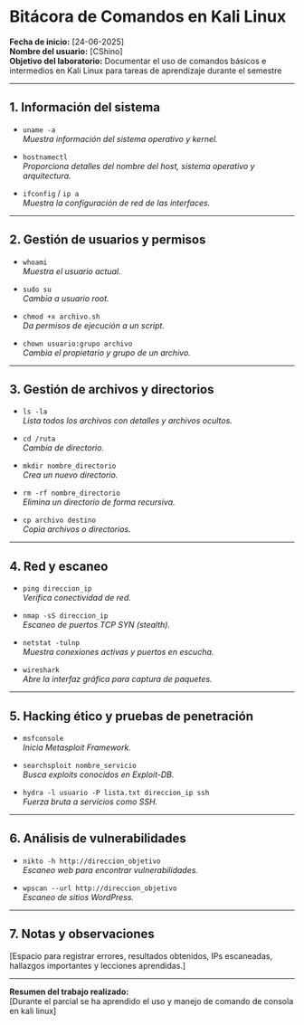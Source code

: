 # Bitácora de Comandos en Kali Linux

**Fecha de inicio:** [24-06-2025]  
**Nombre del usuario:** [CShino]  
**Objetivo del laboratorio:** Documentar el uso de comandos básicos e intermedios en Kali Linux para tareas de aprendizaje durante el semestre

---

## 1. Información del sistema

- `uname -a`  
  *Muestra información del sistema operativo y kernel.*

- `hostnamectl`  
  *Proporciona detalles del nombre del host, sistema operativo y arquitectura.*

- `ifconfig` / `ip a`  
  *Muestra la configuración de red de las interfaces.*

---

## 2. Gestión de usuarios y permisos

- `whoami`  
  *Muestra el usuario actual.*

- `sudo su`  
  *Cambia a usuario root.*

- `chmod +x archivo.sh`  
  *Da permisos de ejecución a un script.*

- `chown usuario:grupo archivo`  
  *Cambia el propietario y grupo de un archivo.*

---

## 3. Gestión de archivos y directorios

- `ls -la`  
  *Lista todos los archivos con detalles y archivos ocultos.*

- `cd /ruta`  
  *Cambia de directorio.*

- `mkdir nombre_directorio`  
  *Crea un nuevo directorio.*

- `rm -rf nombre_directorio`  
  *Elimina un directorio de forma recursiva.*

- `cp archivo destino`  
  *Copia archivos o directorios.*

---

## 4. Red y escaneo

- `ping direccion_ip`  
  *Verifica conectividad de red.*

- `nmap -sS direccion_ip`  
  *Escaneo de puertos TCP SYN (stealth).*

- `netstat -tulnp`  
  *Muestra conexiones activas y puertos en escucha.*

- `wireshark`  
  *Abre la interfaz gráfica para captura de paquetes.*

---

## 5. Hacking ético y pruebas de penetración

- `msfconsole`  
  *Inicia Metasploit Framework.*

- `searchsploit nombre_servicio`  
  *Busca exploits conocidos en Exploit-DB.*

- `hydra -l usuario -P lista.txt direccion_ip ssh`  
  *Fuerza bruta a servicios como SSH.*

---

## 6. Análisis de vulnerabilidades

- `nikto -h http://direccion_objetivo`  
  *Escaneo web para encontrar vulnerabilidades.*

- `wpscan --url http://direccion_objetivo`  
  *Escaneo de sitios WordPress.*

---

## 7. Notas y observaciones

[Espacio para registrar errores, resultados obtenidos, IPs escaneadas, hallazgos importantes y lecciones aprendidas.]

---

 
**Resumen del trabajo realizado:**  
[Durante el parcial se ha aprendido el uso y manejo de comando de consola en kali linux]
